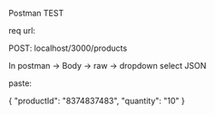 Postman TEST

req url:

POST: localhost/3000/products

In postman -> Body -> raw -> dropdown select JSON

paste:

{
	"productId": "8374837483",
	"quantity": "10"
}